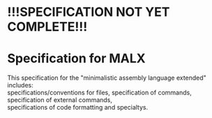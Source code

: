 # !!!SPECIFICATION NOT YET COMPLETE!!!
# Specification for MALX
This specification for the "minimalistic assembly language extended" includes:  
specifications/conventions for files, specification of commands, specification of external commands,  
specifications of code formatting and specialtys.  
